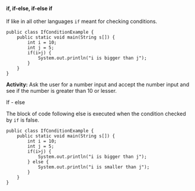#### if, if-else, if-else if

If like in all other languages `if` meant for checking conditions. 

```
public class IfConditionExample {
    public static void main(String s[]) {
        int i = 10;
        int j = 5;
        if(i>j) {
            System.out.println("i is bigger than j");
        } 
    }
}

```
**Activity:** Ask the user for a number input and accept the number input and see if the number is greater than 10 or lesser.

If - else 

The block of code following else is executed when the condition checked by `if` is false.

```
public class IfConditionExample {
    public static void main(String s[]) {
        int i = 10;
        int j = 5;
        if(i>j) {
            System.out.println("i is bigger than j");
        } else {
            System.out.println("i is smaller than j");
        }
    }
}

```
